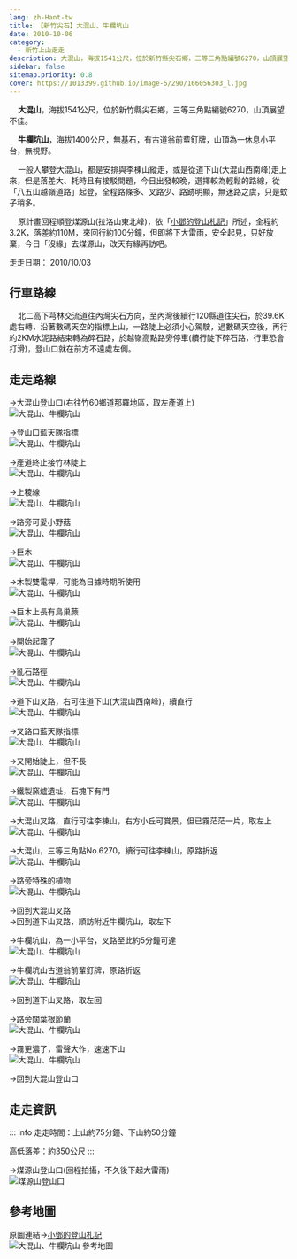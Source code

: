 ```yaml
---
lang: zh-Hant-tw
title: 【新竹尖石】大混山、牛欄坑山
date: 2010-10-06
category: 
  - 新竹上山走走
description: 大混山，海拔1541公尺，位於新竹縣尖石鄉，三等三角點編號6270，山頂展望不佳。 牛欄坑山，海拔1400公尺，無基石，有古道翁前輩釘牌，山頂為一休息小平台，無視野。 一般人攀登大混山，都是安排與李棟山縱走，或是從道下山(大混山西南峰)走上來，但是落差大、耗時且有接駁問題，今日出發較晚，選擇較為輕鬆的路線，從「八五山越嶺道路」起登，全程路條多、叉路少、路跡明顯，無迷路之虞，只是蚊子稍多。 
sidebar: false
sitemap.priority: 0.8
cover: https://1013399.github.io/image-5/290/166056303_l.jpg
---
```


    **大混山**，海拔1541公尺，位於新竹縣尖石鄉，三等三角點編號6270，山頂展望不佳。  

    **牛欄坑山**，海拔1400公尺，無基石，有古道翁前輩釘牌，山頂為一休息小平台，無視野。  

    一般人攀登大混山，都是安排與李棟山縱走，或是從道下山(大混山西南峰)走上來，但是落差大、耗時且有接駁問題，今日出發較晚，選擇較為輕鬆的路線，從「八五山越嶺道路」起登，全程路條多、叉路少、路跡明顯，無迷路之虞，只是蚊子稍多。  

<!-- more -->

    原計畫回程順登煤源山(拉洛山東北峰)，依「[小鄧的登山札記](http://tw.myblog.yahoo.com/designteng-go/article?mid=7109&prev=7151&next=7092)」所述，全程約3.2K，落差約110M，來回行約100分鐘，但即將下大雷雨，安全起見，只好放棄，今日「沒緣」去煤源山，改天有緣再訪吧。

走走日期： 2010/10/03

## 行車路線
    北二高下芎林交流道往內灣尖石方向，至內灣後續行120縣道往尖石，於39.6K處右轉，沿著數碼天空的指標上山，一路陡上必須小心駕駛，過數碼天空後，再行約2KM水泥路結束轉為碎石路，於越嶺高點路旁停車(續行陡下碎石路，行車恐會打滑)，登山口就在前方不遠處左側。

## 走走路線
→大混山登山口(右往竹60鄉道那羅地區，取左產道上)  
![大混山、牛欄坑山](https://1013399.github.io/image-5/290/166056303_l.jpg)

→登山口藍天隊指標  
![大混山、牛欄坑山](https://1013399.github.io/image-5/290/166056307_l.jpg)

→產道終止接竹林陡上  
![大混山、牛欄坑山](https://1013399.github.io/image-5/290/166056311_l.jpg)

→上稜線  
![大混山、牛欄坑山](https://1013399.github.io/image-5/290/166056327_l.jpg)

→路旁可愛小野菇  
![大混山、牛欄坑山](https://1013399.github.io/image-5/290/166056332_l.jpg)

→巨木  
![大混山、牛欄坑山](https://1013399.github.io/image-5/290/166056334_l.jpg)

→木製雙電桿，可能為日據時期所使用  
![大混山、牛欄坑山](https://1013399.github.io/image-5/290/166056339_l.jpg)

→巨木上長有鳥巢蕨  
![大混山、牛欄坑山](https://1013399.github.io/image-5/290/166056342_l.jpg)

→開始起霧了  
![大混山、牛欄坑山](https://1013399.github.io/image-5/290/166056346_l.jpg)

→亂石路徑  
![大混山、牛欄坑山](https://1013399.github.io/image-5/290/166056350_l.jpg)

→道下山叉路，右可往道下山(大混山西南峰)，續直行  
![大混山、牛欄坑山](https://1013399.github.io/image-5/290/166056356_l.jpg)

→叉路口藍天隊指標  
![大混山、牛欄坑山](https://1013399.github.io/image-5/290/166056364_l.jpg)

→又開始陡上，但不長  
![大混山、牛欄坑山](https://1013399.github.io/image-5/290/166056373_l.jpg)

→鐵製窯爐遺址，石塊下有門  
![大混山、牛欄坑山](https://1013399.github.io/image-5/290/166056382_l.jpg)

→大混山叉路，直行可往李棟山，右方小丘可賞景，但已霧茫茫一片，取左上  
![大混山、牛欄坑山](https://1013399.github.io/image-5/290/166056387_l.jpg)

→大混山，三等三角點No.6270，續行可往李棟山，原路折返  
![大混山、牛欄坑山](https://1013399.github.io/image-5/290/166056389_l.jpg)

→路旁特殊的植物  
![大混山、牛欄坑山](https://1013399.github.io/image-5/290/166056390_l.jpg)

→回到大混山叉路  
→回到道下山叉路，順訪附近牛欄坑山，取左下

→牛欄坑山，為一小平台，叉路至此約5分鐘可達  
![大混山、牛欄坑山](https://1013399.github.io/image-5/290/166056399_l.jpg)

→牛欄坑山古道翁前輩釘牌，原路折返  
![大混山、牛欄坑山](https://1013399.github.io/image-5/290/166056395_l.jpg)

→回到道下山叉路，取左回

→路旁闊葉根節蘭  
![大混山、牛欄坑山](https://1013399.github.io/image-5/290/166056403_l.jpg)

→霧更濃了，雷聲大作，速速下山  
![大混山、牛欄坑山](https://1013399.github.io/image-5/290/166056405_l.jpg)

→回到大混山登山口

## 走走資訊
::: info
走走時間：上山約75分鐘、下山約50分鐘

高低落差：約350公尺
:::

→煤源山登山口(回程拍攝，不久後下起大雷雨)  
![煤源山登山口](https://1013399.github.io/image-5/290/166056409_l.jpg)

## 參考地圖
原圖連結→[小鄧的登山札記](http://tw.myblog.yahoo.com/designteng-go/article?mid=7151&prev=-1&next=7109)  
![大混山、牛欄坑山 參考地圖](https://1013399.github.io/image-5/290/166056501_l.jpg)